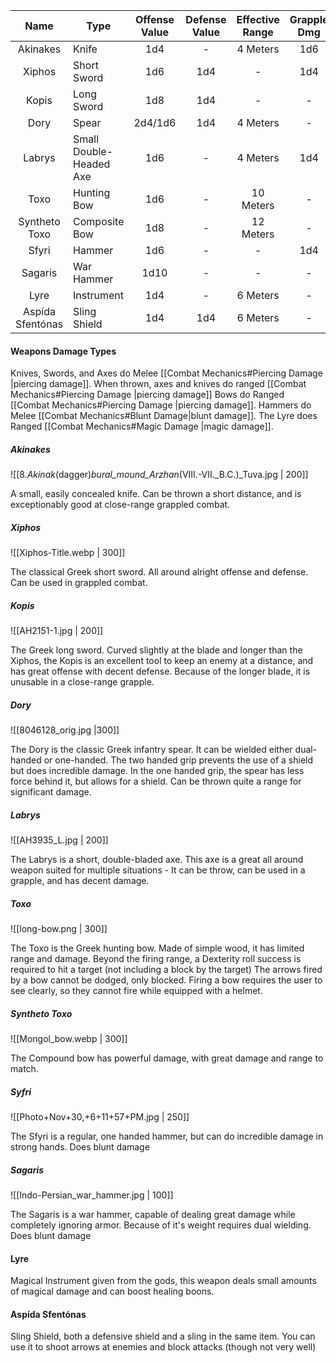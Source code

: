 |       Name       | Type                    | Offense Value | Defense Value | Effective Range | Grapple Dmg | Might Required |
|:----------------:| ----------------------- |:-------------:|:-------------:|:---------------:|:-----------:|:--------------:|
|     Akinakes     | Knife                   |      1d4      |       -       |    4 Meters     |     1d6     |       -        |
|      Xiphos      | Short Sword             |      1d6      |      1d4      |        -        |     1d4     |       -        |
|      Kopis       | Long Sword              |      1d8      |      1d4      |        -        |      -      |       6        |
|       Dory       | Spear                   |    2d4/1d6    |      1d4      |    4 Meters     |      -      |       -        |
|      Labrys      | Small Double-Headed Axe |      1d6      |       -       |    4 Meters     |     1d4     |       -        |
|       Toxo       | Hunting Bow             |      1d6      |       -       |    10 Meters    |      -      |       -        |
|  Syntheto Toxo   | Composite Bow           |      1d8      |       -       |    12 Meters    |      -      |       -        |
|      Sfyri       | Hammer                  |      1d6      |       -       |        -        |     1d4     |       6        |
|     Sagaris      | War Hammer              |     1d10      |       -       |        -        |      -      |       8        |
|       Lyre       | Instrument              |      1d4      |       -       |    6 Meters     |      -      |       -        |
| Aspída Sfentónas | Sling Shield            |      1d4      |      1d4      |    6 Meters     |      -      |       -        |

#### Weapons Damage Types
Knives, Swords, and Axes do Melee [[Combat Mechanics#Piercing Damage |piercing damage]].
When thrown, axes and knives do ranged [[Combat Mechanics#Piercing Damage |piercing damage]]
Bows do Ranged [[Combat Mechanics#Piercing Damage |piercing damage]].
Hammers do Melee [[Combat Mechanics#Blunt Damage|blunt damage]].
The Lyre does Ranged [[Combat Mechanics#Magic Damage |magic damage]].

##### Akinakes
![[8._Akinak_(dagger)_bural_mound_Arzhan_(VIII.-VII._B.C.)_Tuva.jpg | 200]] 

A small, easily concealed knife.
Can be thrown a short distance, and is exceptionably good at close-range grappled combat.

##### Xiphos
![[Xiphos-Title.webp | 300]]

The classical Greek short sword. 
All around alright offense and defense.
Can be used in grappled combat.

##### Kopis
![[AH2151-1.jpg | 200]]

The Greek long sword.
Curved slightly at the blade and longer than the Xiphos, the Kopis is an excellent tool to keep an enemy at a distance, and has great offense with decent defense. Because of the longer blade, it is unusable in a close-range grapple.

##### Dory
![[8046128_orig.jpg |300]]

The Dory is the classic Greek infantry spear.
It can be wielded either dual-handed or one-handed.
The two handed grip prevents the use of a shield but does incredible damage.
In the one handed grip, the spear has less force behind it, but allows for a shield.
Can be thrown quite a range for significant damage.

##### Labrys
![[AH3935_L.jpg | 200]]

The Labrys is a short, double-bladed axe.
This axe is a great all around weapon suited for multiple situations - 
It can be throw, can be used in a grapple, and has decent damage.

##### Toxo
![[long-bow.png | 300]]

The Toxo is the Greek hunting bow.
Made of simple wood, it has limited range and damage.
Beyond the firing range, a Dexterity roll success is required to hit a target (not including a block by the target)
The arrows fired by a bow cannot be dodged, only blocked.
Firing a bow requires the user to see clearly, so they cannot fire while equipped with a helmet.
##### Syntheto Toxo
![[Mongol_bow.webp | 300]]

The Compound bow has powerful damage, with great damage and range to match. 

##### Syfri
![[Photo+Nov+30,+6+11+57+PM.jpg | 250]]

The Sfyri is a regular, one handed hammer, but can do incredible damage in strong hands. Does blunt damage

##### Sagaris
![[Indo-Persian_war_hammer.jpg | 100]]

The Sagaris is a war hammer, capable of dealing great damage while completely ignoring armor. Because of it's weight requires dual wielding.
Does blunt damage

#### Lyre
Magical Instrument given from the gods, this weapon deals small amounts of magical damage and can boost healing boons. 

#### Aspída Sfentónas
Sling Shield, both a defensive shield and a sling in the same item.
You can use it to shoot arrows at enemies and block attacks (though not very well)